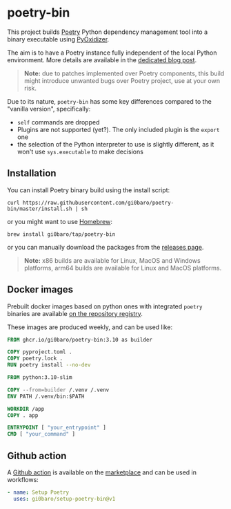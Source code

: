 # poetry-bin

This project builds [Poetry](https://github.com/python-poetry/poetry) Python dependency management tool into a binary executable using [PyOxidizer](https://github.com/indygreg/PyOxidizer).

The aim is to have a Poetry instance fully independent of the local Python environment. More details are available in the [dedicated blog post](https://dev.to/gi0baro/how-i-made-a-binary-version-of-poetry-package-manager-5246).

> **Note:** due to patches implemented over Poetry components, this build might introduce unwanted bugs over Poetry project, use at your own risk.

Due to its nature, `poetry-bin` has some key differences compared to the "vanilla version", specifically:

- `self` commands are dropped
- Plugins are not supported (yet?). The only included plugin is the `export` one
- the selection of the Python interpreter to use is slightly different, as it won't use `sys.executable` to make decisions

## Installation

You can install Poetry binary build using the install script:

    curl https://raw.githubusercontent.com/gi0baro/poetry-bin/master/install.sh | sh

or you might want to use [Homebrew](https://brew.sh/):

    brew install gi0baro/tap/poetry-bin

or you can manually download the packages from the [releases page](https://github.com/gi0baro/poetry-bin/releases).

> **Note:** x86 builds are available for Linux, MacOS and Windows platforms, arm64 builds are available for Linux and MacOS platforms.

## Docker images

Prebuilt docker images based on python ones with integrated `poetry` binaries are available [on the repository registry](https://github.com/gi0baro/poetry-bin/pkgs/container/poetry-bin). 

These images are produced weekly, and can be used like:

```Dockerfile
FROM ghcr.io/gi0baro/poetry-bin:3.10 as builder

COPY pyproject.toml .
COPY poetry.lock .
RUN poetry install --no-dev

FROM python:3.10-slim

COPY --from=builder /.venv /.venv
ENV PATH /.venv/bin:$PATH

WORKDIR /app
COPY . app

ENTRYPOINT [ "your_entrypoint" ]
CMD [ "your_command" ]
```

## Github action

A [Github action](https://github.com/gi0baro/setup-poetry-bin) is available on the [marketplace](https://github.com/marketplace/actions/setup-poetry-bin) and can be used in workflows:

```yaml
- name: Setup Poetry
  uses: gi0baro/setup-poetry-bin@v1
```

